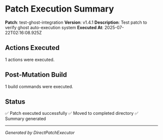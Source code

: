 # Patch Execution Summary

**Patch**: test-ghost-integration
**Version**: v1.4.1
**Description**: Test patch to verify ghost auto-execution system
**Executed At**: 2025-07-22T02:16:08.925Z

## Actions Executed
1 actions were executed.

## Post-Mutation Build
1 build commands were executed.

## Status
✅ Patch executed successfully
✅ Moved to completed directory
✅ Summary generated

---
*Generated by DirectPatchExecutor*
